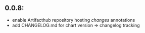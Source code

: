0.0.8:
------
- enable Artifacthub repository hosting *changes* annotations
- add CHANGELOG.md for chart version => changelog tracking

